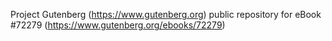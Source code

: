 Project Gutenberg (https://www.gutenberg.org) public repository
for eBook #72279 (https://www.gutenberg.org/ebooks/72279)

